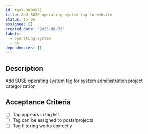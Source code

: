 ```yaml
---
id: task-0000971
title: Add SUSE operating system tag to website
status: To Do
assignee: []
created_date: '2025-08-05'
labels:
  - operating-system
  - os
dependencies: []
---
```


## Description

Add SUSE operating system tag for system administration project categorization

## Acceptance Criteria

- [ ] Tag appears in tag list
- [ ] Tag can be assigned to posts/projects
- [ ] Tag filtering works correctly
